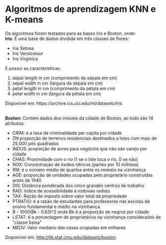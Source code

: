 # Algoritmos de aprendizagem KNN e K-means <br/>
Os algoritmos foram testados para as bases Iris e Boston, onde: <br/>
**Irís:** É uma base de dados dividida em três classes de flores: 
<ul>
  <li>Iris Setosa</li>
  <li>Iris Versicolour</li>
  <li>Iris Virginica</li>
</ul>
E possui as características: <br/>
<ol>
  <li>sepal length in cm (comprimento da sépala em cm)</li> 
  <li>sepal width in cm (largura da sépala em cm)</li>
  <li>petal length in cm (comprimento da pétala em cm)</li>
  <li>petal width in cm (largura da pétala em cm)</li>
</ol>
Disponível em: https://archive.ics.uci.edu/ml/datasets/iris <br/><br/>

**Boston:** Contém dados dos imóveis da cidade de Boston, ao todo são 14 atributos: <br/>

<ul>
  <li>CRIM: é a taxa de criminalidade per capita por cidade</li>
  <li>ZN:proporção de terrenos residenciais destinados a lotes com mais de 25.000 pés quadrados</li>
  <li>INDUS: proporção de acres para negócios que não são varejo por cidade</li>
  <li>CHAS: Proximidade com o rio (1 se o lote toca o rio, 0 se não)</li>
  <li>NOX: Concentração de óxidos nítricos (partes por 10 milhões)</li>
  <li>RM: é o número médio de quartos entre os imóveis na vizinhança</li>
  <li>AGE: proporção de unidades ocupadas pelo proprietário construídas antes de 1940</li>
  <li>DIS: Distância ponderada dos cinco grandes centros de trabalho</li>
  <li>RAD: índice de acessibilidade a rodovias radiais</li>
  <li>TAX:  Razão de imposto sobre valor total da propriedade</li>
  <li>PTRATIO: é a razão de estudantes para professores nas escolas de ensino fundamental e médio na vizinhança.</li>
  <li>B - 1000(Bk - 0.63)^2 onde Bk é a proporção de negros por cidade</li>
  <li>LSTAT: é a porcentagem de proprietários na vizinhança considerados de "classe baixa"</li>
  <li>MEDV: Valor mediano das casas ocupadas em milhares</li>
</ul>

Disponível em: http://lib.stat.cmu.edu/datasets/boston <br/>




